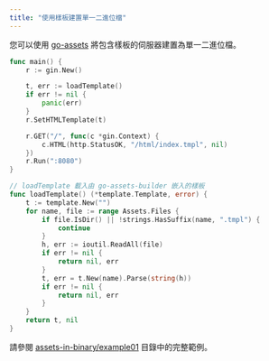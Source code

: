 ```yaml
---
title: "使用樣板建置單一二進位檔"
---
```


您可以使用 [go-assets][] 將包含樣板的伺服器建置為單一二進位檔。

[go-assets]: https://github.com/jessevdk/go-assets

```go
func main() {
	r := gin.New()

	t, err := loadTemplate()
	if err != nil {
		panic(err)
	}
	r.SetHTMLTemplate(t)

	r.GET("/", func(c *gin.Context) {
		c.HTML(http.StatusOK, "/html/index.tmpl", nil)
	})
	r.Run(":8080")
}

// loadTemplate 載入由 go-assets-builder 嵌入的樣板
func loadTemplate() (*template.Template, error) {
	t := template.New("")
	for name, file := range Assets.Files {
		if file.IsDir() || !strings.HasSuffix(name, ".tmpl") {
			continue
		}
		h, err := ioutil.ReadAll(file)
		if err != nil {
			return nil, err
		}
		t, err = t.New(name).Parse(string(h))
		if err != nil {
			return nil, err
		}
	}
	return t, nil
}
```

請參閱 [assets-in-binary/example01](https://github.com/gin-gonic/examples/tree/master/assets-in-binary/example01) 目錄中的完整範例。
